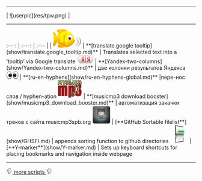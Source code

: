 <hr>    | ![userpic](res/tpw.png)  | <hr>
:---: | :---: | :---
   |   |  
<img height="48" alt=babelfish src=res/babelfish.gif> | **[translate.google tooltip](show/translate.google_tooltip.md)** | Translates selected text into a ‘tooltip’ via Google translate
<img height="22" alt=yandex2 src=res/yaya.png> |  **[Yandex-two-columns](show/Yandex-two-columns.md)** | две колонки результатов Яндекса 
<img height="22" alt="ru-hyphens" src=res/squint-eyes.png> | **[ru-en-hyphens](show/ru-en-hyphens-global.md)** |пере-нос слов / hyphen-ation
<img height="48" alt=musicmp3 src="res/mmp3.gif"> | **[musicmp3 download booster](show/musicmp3_download_booster.md)** | автоматизация закачки треков с сайта musicmp3spb.org
<img height="48" alt=GhSortFiles src=res/github64.png> | [**GitHub Sortable filelist**](show/GHSFl.md) | appends sorting function to github directories
<img height="48" alt=Y-marker src=res/ymark.png> | [**Y-marker**](show/Y-marker.md) | Sets up keyboard shortcuts for placing bookmarks and navigation inside webpage

  
----

[![js](res/userscript.png) more scripts ![js](res/userscript.png)](src/ReadMe.md)
